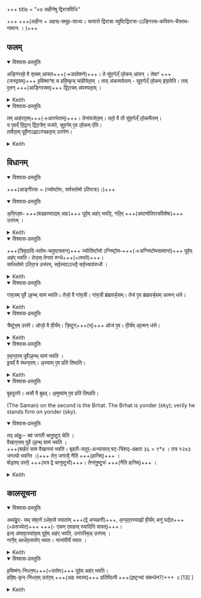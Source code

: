 +++
title = "०४ अहीनेषु द्विरात्रविधिः"

+++
+++(अहीनः = अहस्-समूह-साध्यः। चत्वारो द्विरात्राः व्युष्टिद्विरात्रा-ऽऽङ्गिरस-कपिवन-चैत्ररथ-नामानः । )+++  

## फलम्


<details open><summary>विश्वास-प्रस्तुतिः</summary>

अङ्गि॑रसो॒ वै स॒त्त्रम् आ॑सत+++(→उपवेशने)+++। ते सु॑व॒र्गल्ँ लो॒कम् आ॑यन् ।
तेषाꣳ॑ +++(जनद्वयम्)+++ ह॒विष्माꣳ॑श् च हवि॒ष्कृच् चा॑हीयेता॒म् ।
ताव् अ॑कामयेताम् - सुव॒र्गल्ँ लो॒कम् इ॑या॒वेति। ताव् ए॒तन् +++(आङ्गिरसम्)+++ द्वि॑रा॒त्रम् अ॑पश्यता॒म् ।  
</details>



<details><summary>Keith</summary>

The Angirases performed a sacrificial session. They went to the world of heaven.  
Of them Havismant and Haviskrt were left behind.  
They desired, 'May we two go to the world of heaven.' They two saw this two-night rite. 
</details>




<details open><summary>विश्वास-प्रस्तुतिः</summary>

तम् आह॑रता॒म्+++(→आरभेताम्)+++। तेना॑यजेता॒म्। ततो॒ वै तौ सु॑व॒र्गल्ँ लो॒कमै॑ताम्।  
य ए॒वव्ँ वि॒द्वान् द्वि॑रा॒त्रेण॒ यज॑ते, सुव॒र्गम् ए॒व लो॒कम् ए॑ति।  
तावैता॒म् पूर्वे॒णाऽह्नाऽग॑च्छता॒म् उत्त॑रेण।  
</details>



<details><summary>Keith</summary>

They grasped it, and sacrificed with it. Then they went to the world of heaven.  
He, who knowing thus offers the two-night sacrifice, goes to the world of heaven.  
They went with the first day and arrived with the second [1]. 
</details>


## विधानम्

<details open><summary>विश्वास-प्रस्तुतिः</summary>

+++(आङ्गीरसः = (ज्योष्टोमः, सर्वस्तोमो ऽतिरात्रः)।)+++
</details>





<details open><summary>विश्वास-प्रस्तुतिः</summary>

अ॒भि॒प्ल॒वᳶ +++(षडहस्याद्यम् अहः)+++ पूर्व॒म् अह॑र् भवति॒, गति॒र् +++(अष्टमोतिरात्रविशेषः)+++ उत्त॑रम् ।  
</details>



<details><summary>Keith</summary>

The first day is the Abhiplava, the second the complete (gati).
</details>




<details open><summary>विश्वास-प्रस्तुतिः</summary>

+++(त्रिवृदादि-स्तोम-चतुष्टयवान्)+++ ज्योति॑ष्टोमो ऽग्निष्टो॒मᳶ+++(→अग्निष्टोमसामान्तं)+++ पूर्व॒म् अह॑र् भवति। तेज॒स् तेनाव॑ रुन्धे+++(=लभते)+++।  
सर्व॑स्तोमो ऽतिरा॒त्र उत्त॑रम्, सर्व॒स्याऽऽप्त्यै॒ सर्व॒स्याव॑रुध्यै ।  
</details>



<details><summary>Keith</summary>

The first day is the Jyotistoma form of the Agnistoma; with it he wins splendour.  
The second day is an Atiratra with all the Stomas, that he may obtain all and win all. 
</details>





<details open><summary>विश्वास-प्रस्तुतिः</summary>

गाय॒त्रम् पूर्वे ऽह॒न्थ् साम॑ भवति। तेजो॒ वै गा॑य॒त्री। गा॑य॒त्री ब्र॑ह्मवर्च॒सम्। तेज॑ ए॒व ब्र॑ह्मवर्च॒सम् अत्मन् ध॑त्ते।
</details>




<details><summary>Keith</summary>

On the first day the Saman is in the Gayatri (metre). The Gayatri is brilliance and splendour; verily he bestows brilliance and splendour on himself. 
</details>




<details open><summary>विश्वास-प्रस्तुतिः</summary>

त्रैष्टु॑भ॒म् उत्त॑रे। ओजो॒ वै वी॒र्य॑म्। त्रि॒ष्टुग्+++(भ्)+++ ओज॑ ए॒व। वी॒र्य॑म् आ॒त्मन् ध॑त्ते।
</details>



<details><summary>Keith</summary>

On the second day (the Saman) is in the Tristubh metre. The Tristubh is force and strength; verily he bestows force and strength on himself.
</details>




<details open><summary>विश्वास-प्रस्तुतिः</summary>

र॒थ॒न्त॒रम् पूर्वेऽह॒न्थ् साम॑ भवति ।  
इ॒यव्ँ वै र॑थन्त॒रम्। अ॒स्याम् ए॒व प्रति॑ तिष्ठति।
</details>



<details><summary>Keith</summary>

The Saman on the first day [2] is the Rathantara.  
The Rathantara is this (earth); verily he stands firm on this (earth). 
</details>




<details open><summary>विश्वास-प्रस्तुतिः</summary>

बृ॒हदुत्त॑रे। असौ वै बृ॒हद्। अ॒मुष्या॑म् ए॒व प्रति॑ तिष्ठति।
</details>



(The Saman) on the second is the Brhat. The Brhat is yonder (sky); verily he stands firm on yonder (sky).



<details open><summary>विश्वास-प्रस्तुतिः</summary>

तद् आ॑हु॒ᳶ- क्व॑ जग॑ती चानु॒ष्टुप् चेति॑ ।  
वैखान॒सम् पूर्वे ऽह॒न्थ् साम॑ भवति ।  
+++(बार्हतं साम वैखानसं भवति। बृहती-चतुर्-अभ्यासात् षट्-त्रिंशद्-अक्षरा ३६ = ९*४ । तत्र १२x३ जगत्यो भवन्ति ।)+++
तेन॒ जग॑त्यै॒ नैति॑ +++(हानिम्)+++ ।  
षोड॒श्य् उत्त॑रे॒ +++(यत्र द्वे चानुष्टुभौ)+++। तेना॑नु॒ष्टुभः॑ +++(नैति हानिम्)+++ ।
</details>



<details><summary>Keith</summary>

They say, 'Where are the Jagati and the Anustubh?'  
On the first day the Saman is that of Vikhanas;  
verily he does not leave the Jagati.  
On the second it is the Sodaçin; verily he does not leave the Anustubh. 
</details>


## कालसूचना


<details open><summary>विश्वास-प्रस्तुतिः</summary>

अथा॑हु॒र्- यथ् स॑मा॒ने॑ ऽर्धमा॒से स्याता॑म् +++(द्वे अप्यहनी)+++,
अ॒न्य॒त॒रस्याह्नो॑ वी॒र्य॑म् अनु॑ पद्येत+++(=प्रसज्येत)+++ +++(- एकम् एवाहस् स्यादिति यावत्)+++।  
इत्य् अ॑मावा॒स्या॑या॒म् पूर्व॒म् अह॑र् भवति, उत्त॑रस्मि॒न्न् उत्त॑रम् ।  
नानै॒व् आर्ध॑मा॒सयो॑र् भवतः। नाना॑वीर्ये भवतः ।
</details>



<details><summary>Keith</summary>

Then they say, 'If the days fall in the same half month,  
then the strength of one day only will belong to the rite.'  
The first day takes place on the night of new moon;  
the second on the next day, verily the days fall on separate half-months, and have the several strengths. 
</details>




<details open><summary>विश्वास-प्रस्तुतिः</summary>

ह॒विष्म॑न्-निधन॒म्+++(=स्तोमः)+++ पूर्व॒म् अह॑र् भवति।  
हवि॒ष्-कृन्-नि॑धन॒म् उत्त॑र॒म् +++(अहः स्वस्य)+++ प्रति॑ष्ठित्यै +++(द्रष्टृभ्यां संबन्धेन?)+++ ॥ [13] ]
</details>



<details><summary>Keith</summary>

The first day has Havismant,  
the second Haviskrt in the finale, for support.
</details>
